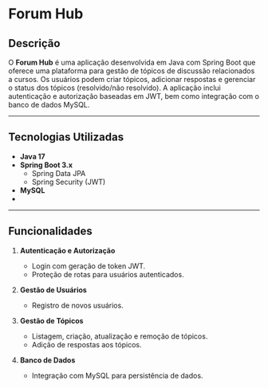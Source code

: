 # Forum Hub

## Descrição
O **Forum Hub** é uma aplicação desenvolvida em Java com Spring Boot que oferece uma plataforma para gestão de tópicos de discussão relacionados a cursos. Os usuários podem criar tópicos, adicionar respostas e gerenciar o status dos tópicos (resolvido/não resolvido). A aplicação inclui autenticação e autorização baseadas em JWT, bem como integração com o banco de dados MySQL.

---

## Tecnologias Utilizadas
- **Java 17**
- **Spring Boot 3.x**
  - Spring Data JPA
  - Spring Security (JWT)
- **MySQL**
- 
---

## Funcionalidades
1. **Autenticação e Autorização**
   - Login com geração de token JWT.
   - Proteção de rotas para usuários autenticados.

2. **Gestão de Usuários**
   - Registro de novos usuários.

3. **Gestão de Tópicos**
   - Listagem, criação, atualização e remoção de tópicos.
   - Adição de respostas aos tópicos.

4. **Banco de Dados**
   - Integração com MySQL para persistência de dados.
